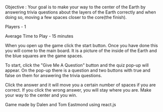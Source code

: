 Objective : Your goal is to make your way to the center of the Earth by answering trivia questions about the layers of the Earth correctly and when doing so, moving a few spaces closer to the core(the finish).

Players - 1

Average Time to Play - 15 minutes

When you open up the game click the start button. Once you have done this you will come to the main board. It is a picture of the inside of the Earth and the blue squares are the game spaces. 

To start, click the "Give Me A Question" button and the quiz pop-up will appear. On the pop-up there is a question and two buttons with true and false on them for answering the trivia questions.

Click the answer and it will move you a certain number of spaces if you are correct. If you click the wrong answer, you will stay where you are. Make your way to the center and you win.



Game made by Dalen and Tom Eastmond using react.js
